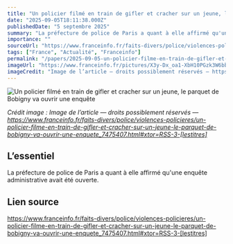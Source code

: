 ```yaml
---
title: "Un policier filmé en train de gifler et cracher sur un jeune, le parquet de Bobigny va ouvrir une enquête"
date: "2025-09-05T18:11:38.000Z"
publishedDate: "5 septembre 2025"
summary: "La préfecture de police de Paris a quant à elle affirmé qu'une enquête administrative avait été ouverte."
importance: ""
sourceUrl: "https://www.franceinfo.fr/faits-divers/police/violences-policieres/un-policier-filme-en-train-de-gifler-et-cracher-sur-un-jeune-le-parquet-de-bobigny-va-ouvrir-une-enquete_7475407.html#xtor=RSS-3-[lestitres]"
tags: ["France", "Actualité", "Franceinfo"]
permalink: "/papers/2025-09-05-un-policier-filme-en-train-de-gifler-et-cracher-sur-un-jeune-le-parquet-de-bobigny-va-ouvrir-une-enquete"
imageUrl: "https://www.franceinfo.fr/pictures/X3y-Dx_oa1-XbH10PGzk3W6bbxI/0x0:1024x575/1500x843/2025/09/05/080-hl-dperron-2855702-68bb27614b92d948762957.jpg"
imageCredit: "Image de l’article — droits possiblement réservés — https://www.franceinfo.fr/faits-divers/police/violences-policieres/un-policier-filme-en-train-de-gifler-et-cracher-sur-un-jeune-le-parquet-de-bobigny-va-ouvrir-une-enquete_7475407.html#xtor=RSS-3-[lestitres]"
---
```


![Un policier filmé en train de gifler et cracher sur un jeune, le parquet de Bobigny va ouvrir une enquête](https://www.franceinfo.fr/pictures/X3y-Dx_oa1-XbH10PGzk3W6bbxI/0x0:1024x575/1500x843/2025/09/05/080-hl-dperron-2855702-68bb27614b92d948762957.jpg)

*Crédit image : Image de l’article — droits possiblement réservés — https://www.franceinfo.fr/faits-divers/police/violences-policieres/un-policier-filme-en-train-de-gifler-et-cracher-sur-un-jeune-le-parquet-de-bobigny-va-ouvrir-une-enquete_7475407.html#xtor=RSS-3-[lestitres]*

## L’essentiel

La préfecture de police de Paris a quant à elle affirmé qu'une enquête administrative avait été ouverte.

## Lien source

https://www.franceinfo.fr/faits-divers/police/violences-policieres/un-policier-filme-en-train-de-gifler-et-cracher-sur-un-jeune-le-parquet-de-bobigny-va-ouvrir-une-enquete_7475407.html#xtor=RSS-3-[lestitres]
